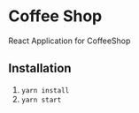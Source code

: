 # Coffee Shop

React Application for CoffeeShop

## Installation

1. `yarn install`
2. `yarn start`
